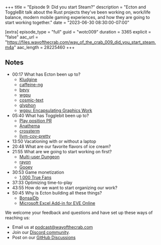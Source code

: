 +++
title = "Episode 9: Did you start Steam?"
description = "Ecton and ToggleBit talk about the Rust projects they've been working on, work/life balance, modern mobile gaming experiences, and how they are going to start working together."
date = "2023-06-30 08:30:00-07:00"

[extra]
episode_type = "full"
guid = "wotc009"
duration = 3365
explicit = "false"
aac_url = "https://files.wayofthecrab.com/way_of_the_crab_009_did_you_start_steam.m4a"
aac_length = 28225460
+++

## Notes

- 00:17 What has Ecton been up to?
  - [Kludgine](https://github.com/khonsulabs/kludgine)
  - [caffeine-ng](https://codeberg.org/WhyNotHugo/caffeine-ng)
  - [bevy](https://github.com/bevyengine/bevy)
  - [wgpu](https://github.com/gfx-rs/wgpu)
  - [cosmic-text](https://github.com/pop-os/cosmic-text)
  - [glyphon](https://github.com/grovesNL/glyphon)
  - [wgpu: Encapsulating Graphics Work](https://github.com/gfx-rs/wgpu/wiki/Encapsulating-Graphics-Work)
- 05:40 What has Togglebit been up to?
  - [Play position PR](https://github.com/WayOfTheCrab/podcast/pull/9)
  - [Anathema](https://github.com/togglebyte/anathema)
  - [crossterm](https://github.com/crossterm-rs/crossterm)
  - [llvm-cov-pretty](https://github.com/dnaka91/llvm-cov-pretty)
- 13:50 Vacationing with or without a laptop
- 20:48 What are our favorite flavors of ice cream?
- 21:55 What are we going to start working on first?
  - [Multi-user Dungeon](https://en.wikipedia.org/wiki/Multi-user_dungeon)
  - [rayon](https://github.com/rayon-rs/rayon)
  - [Gooey](https://github.com/khonsulabs/gooey/tree/reactive)
- 30:53 Game monetization
  - [1,000 True Fans](https://kk.org/thetechnium/1000-true-fans/)
- 37:33 Optimizing time-to-play
- 43:55 How do we want to start organizing our work?
- 50:45 Why is Ecton building all these things?
  - [BonsaiDb](https://github.com/khonsulabs/bonsaidb/)
  - [Microsoft Excel Add-in for EVE Online](https://www.eveonline.com/eve-academy/excel-add-in)

We welcome your feedback and questions and have set up these ways of reaching us:

- Email us at [podcast@wayofthecrab.com](mailto:podcast@wayofthecrab.com)
- Join our [Discord community](https://discord.gg/gREMsW2uAd).
- Post on our [GitHub Discussions](https://github.com/WayOfTheCrab/podcast/discussions)
